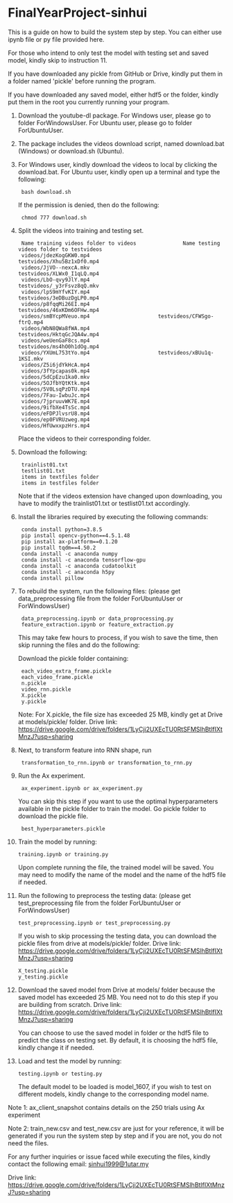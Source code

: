 # FinalYearProject-sinhui
This is a guide on how to build the system step by step. You can either use ipynb file or py file provided here.

For those who intend to only test the model with testing set and saved model, kindly skip to instruction 11.

If you have downloaded any pickle from GitHub or Drive, kindly put them in a folder named 'pickle' before running the program.

If you have downloaded any saved model, either hdf5 or the folder, kindly put them in the root you currently running your program.

1. Download the youtube-dl package. For Windows user, please go to folder ForWindowsUser. For Ubuntu user, please go to folder ForUbuntuUser.

2. The package includes the videos download script, named download.bat (Windows) or download.sh (Ubuntu).

3. For Windows user, kindly download the videos to local by clicking the download.bat. For Ubuntu user, kindly open up a terminal and type the following:

		bash download.sh
	If the permission is denied, then do the following:
	
		chmod 777 download.sh

4. Split the videos into training and testing set.
	
		Name training videos folder to videos				Name testing videos folder to testvideos 
		videos/jdezKogGKW0.mp4						testvideos/Xhu5Bz1xDf0.mp4
		videos/JjVO--nexcA.mkv						testvideos/XLWx0_I1qLQ.mp4
		videos/LbO-qvy9JlY.mp4						testvideos/_y3rFsvz8qQ.mkv
		videos/lpS9mYfvKIY.mp4						testvideos/3eDBuzDgLP0.mp4
		videos/p8fqqMi26EI.mp4						testvideos/46xKDm6OFHw.mp4
		videos/smBYcpMVeuo.mp4						testvideos/CFWSgo-ftrQ.mp4
		videos/WbN8QWa8fWA.mp4						testvideos/HktqGcJQA4w.mp4
		videos/weUenGaF8cs.mp4						testvideos/ms4hO0h1dOg.mp4
		videos/YXUmL753tYo.mp4						testvideos/xBUu1q-1KSI.mkv
		videos/Z5i6jdYkHcA.mp4
		videos/3fYpcapas0k.mp4
		videos/5dCpEzu1ka0.mkv
		videos/5OJfbYQtKtk.mp4
		videos/5V0LsqPzDTU.mp4
		videos/7Fau-IwbuJc.mp4
		videos/7jpruuvWK7E.mp4
		videos/9ifbXe4TsSc.mp4
		videos/eFDPJlvsrU8.mp4
		videos/ep0FVRUzweg.mp4
		videos/HfUwxxpzHrs.mp4
		
	Place the videos to their corresponding folder.
		
5. Download the following:

		trainlist01.txt
		testlist01.txt
		items in textfiles folder
		items in testfiles folder
	
	Note that if the videos extension have changed upon downloading, you have to modify the trainlist01.txt or testlist01.txt accordingly.

6. Install the libraries required by executing the following commands:
		
		conda install python=3.8.5
		pip install opencv-python==4.5.1.48
		pip install ax-platform==0.1.20
		pip install tqdm==4.50.2
		conda install -c anaconda numpy
		conda install -c anaconda tensorflow-gpu
		conda install -c anaconda cudatoolkit
		conda install -c anaconda h5py
		conda install pillow

7. To rebuild the system, run the following files: (please get data_preprocessing file from the folder ForUbuntuUser or ForWindowsUser)

		data_preprocessing.ipynb or data_proprocessing.py
		feature_extraction.ipynb or feature_extraction.py

    This may take few hours to process, if you wish to save the time, then skip running the files and do the following:

	Download the pickle folder containing:

		each_video_extra_frame.pickle
		each_video_frame.pickle
		n.pickle
		video_rnn.pickle
		X.pickle
		y.pickle
	
	Note: For X.pickle, the file size has exceeded 25 MB, kindly get at Drive at models/pickle/ folder. Drive link: https://drive.google.com/drive/folders/1LyCji2UXEcTU0RtSFMSlhBtlfIXtMnzJ?usp=sharing
		
8. Next, to transform feature into RNN shape, run
	
		transformation_to_rnn.ipynb or transformation_to_rnn.py
		
9. Run the Ax experiment.

		ax_experiment.ipynb or ax_experiment.py
		
	You can skip this step if you want to use the optimal hyperparameters available in the pickle folder to train the model. Go pickle folder to download the pickle file. 
		
		best_hyperparameters.pickle
		
10. Train the model by running:

		training.ipynb or training.py
	Upon complete running the file, the trained model will be saved. You may need to modify the name of the model and the name of the hdf5 file if needed.
	
11. Run the following to preprocess the testing data: (please get test_preprocessing file from the folder ForUbuntuUser or ForWindowsUser)

		test_preprocessing.ipynb or test_preprocessing.py
	
	If you wish to skip processing the testing data, you can download the pickle files from drive at models/pickle/ folder. Drive link: https://drive.google.com/drive/folders/1LyCji2UXEcTU0RtSFMSlhBtlfIXtMnzJ?usp=sharing
	
		X_testing.pickle
		y_testing.pickle
		
12. Download the saved model from Drive at models/ folder because the saved model has exceeded 25 MB. You need not to do this step if you are building from scratch. Drive link: https://drive.google.com/drive/folders/1LyCji2UXEcTU0RtSFMSlhBtlfIXtMnzJ?usp=sharing
	
	You can choose to use the saved model in folder or the hdf5 file to predict the class on testing set. By default, it is choosing the hdf5 file, kindly change it if needed.
		
13. Load and test the model by running:

		testing.ipynb or testing.py
	The default model to be loaded is model_1607, if you wish to test on different models, kindly change to the corresponding model name.

Note 1: ax_client_snapshot contains details on the 250 trials using Ax experiment

Note 2: train_new.csv and test_new.csv are just for your reference, it will be generated if you run the system step by step and if you are not, you do not need the files.

For any further inquiries or issue faced while executing the files, kindly contact the following email:
sinhui1999@1utar.my

Drive link: https://drive.google.com/drive/folders/1LyCji2UXEcTU0RtSFMSlhBtlfIXtMnzJ?usp=sharing
